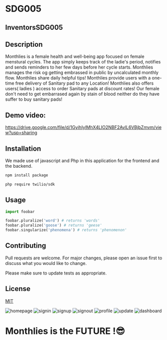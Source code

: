 # SDG005
## InventorsSDG005


## Description
Monthlies is a female health and well-being app focused on female menstural cycles.
The app simply keeps track of the ladie's period, notifies and sends reminders to her few days before her cycle starts.
Monthlies manages the risk og getting embrassed in public by uncalculated monthly flow.
Monthlies share daily helpful tips!
Monthlies provide users with a one-time free delivery of Sanitary pad to any Location!
Monthlies also offers users( ladies ) access to order Sanitary pads at discount rates!
Our female don't need to get embarrased again by stain of blood neither do they have suffer to buy sanitary pads! 

## Demo video:
  https://drive.google.com/file/d/1GyihIylMhX4LIO2NBF2AvlL6VBjbZmvm/view?usp=sharing
  
## Installation
We made use of javascript and Php in this application for the frontend and the backend.
```bash
npm install package
```
```bash
php require twilio/sdk
```

## Usage

```python
import foobar

foobar.pluralize('word') # returns 'words'
foobar.pluralize('goose') # returns 'geese'
foobar.singularize('phenomena') # returns 'phenomenon'
```

## Contributing
Pull requests are welcome. For major changes, please open an issue first to discuss what you would like to change.

Please make sure to update tests as appropriate.

## License
[MIT](https://choosealicense.com/licenses/mit/)




![homepage](https://user-images.githubusercontent.com/40125098/117017496-8b57a100-aceb-11eb-81c4-76820efdf4a4.png) ![signin](https://user-images.githubusercontent.com/40125098/117017711-b9d57c00-aceb-11eb-9fe3-e261d1777730.png) ![signup](https://user-images.githubusercontent.com/40125098/117017809-d1146980-aceb-11eb-80cb-6f98ab5ff15c.png)
![signout](https://user-images.githubusercontent.com/40125098/117017739-bf32c680-aceb-11eb-8475-900ed721cd62.png)
![profile](https://user-images.githubusercontent.com/40125098/117017885-e38ea300-aceb-11eb-9f35-fc7f8d1e03d1.png)
![update](https://user-images.githubusercontent.com/40125098/117017899-e7bac080-aceb-11eb-98d2-cf36bf748b1e.png)
![dashboard](https://user-images.githubusercontent.com/40125098/117017917-ebe6de00-aceb-11eb-8272-ec390d18fdfd.png)


# Monthlies is the FUTURE !😎

